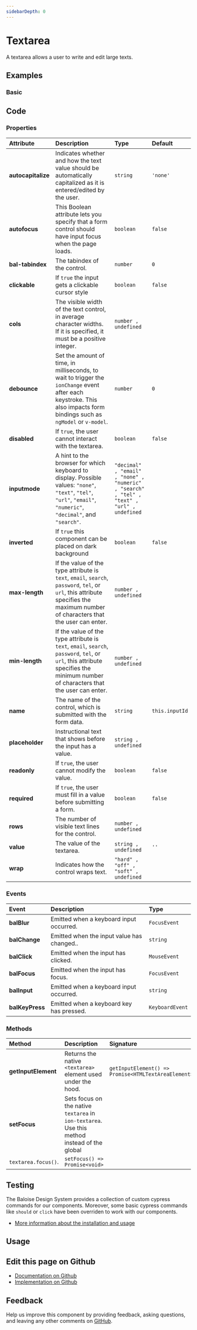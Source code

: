 ```yaml
---
sidebarDepth: 0
---
```


# Textarea <Badge text="Two-way binding"/>


<!-- START: human documentation top -->

A textarea allows a user to write and edit large texts.

<!-- END: human documentation top -->

<ClientOnly><docs-component-tabs></docs-component-tabs></ClientOnly>


## Examples

### Basic

<ClientOnly><docs-demo-bal-textarea-116></docs-demo-bal-textarea-116></ClientOnly>



## Code



### Properties


| Attribute          | Description                                                                                                                                                                      | Type                                                                                                  | Default                   |
| :----------------- | :------------------------------------------------------------------------------------------------------------------------------------------------------------------------------- | :---------------------------------------------------------------------------------------------------- | :------------------------ |
| **autocapitalize** | Indicates whether and how the text value should be automatically capitalized as it is entered/edited by the user.                                                                | <code>string</code>                                                                                   | <code>'none'</code>       |
| **autofocus**      | This Boolean attribute lets you specify that a form control should have input focus when the page loads.                                                                         | <code>boolean</code>                                                                                  | <code>false</code>        |
| **bal-tabindex**   | The tabindex of the control.                                                                                                                                                     | <code>number</code>                                                                                   | <code>0</code>            |
| **clickable**      | If `true` the input gets a clickable cursor style                                                                                                                                | <code>boolean</code>                                                                                  | <code>false</code>        |
| **cols**           | The visible width of the text control, in average character widths. If it is specified, it must be a positive integer.                                                           | <code>number , undefined</code>                                                                       |                           |
| **debounce**       | Set the amount of time, in milliseconds, to wait to trigger the `ionChange` event after each keystroke. This also impacts form bindings such as `ngModel` or `v-model`.          | <code>number</code>                                                                                   | <code>0</code>            |
| **disabled**       | If `true`, the user cannot interact with the textarea.                                                                                                                           | <code>boolean</code>                                                                                  | <code>false</code>        |
| **inputmode**      | A hint to the browser for which keyboard to display. Possible values: `"none"`, `"text"`, `"tel"`, `"url"`, `"email"`, `"numeric"`, `"decimal"`, and `"search"`.                 | <code>"decimal" , "email" , "none" , "numeric" , "search" , "tel" , "text" , "url" , undefined</code> |                           |
| **inverted**       | If `true` this component can be placed on dark background                                                                                                                        | <code>boolean</code>                                                                                  | <code>false</code>        |
| **max-length**     | If the value of the type attribute is `text`, `email`, `search`, `password`, `tel`, or `url`, this attribute specifies the maximum number of characters that the user can enter. | <code>number , undefined</code>                                                                       |                           |
| **min-length**     | If the value of the type attribute is `text`, `email`, `search`, `password`, `tel`, or `url`, this attribute specifies the minimum number of characters that the user can enter. | <code>number , undefined</code>                                                                       |                           |
| **name**           | The name of the control, which is submitted with the form data.                                                                                                                  | <code>string</code>                                                                                   | <code>this.inputId</code> |
| **placeholder**    | Instructional text that shows before the input has a value.                                                                                                                      | <code>string , undefined</code>                                                                       |                           |
| **readonly**       | If `true`, the user cannot modify the value.                                                                                                                                     | <code>boolean</code>                                                                                  | <code>false</code>        |
| **required**       | If `true`, the user must fill in a value before submitting a form.                                                                                                               | <code>boolean</code>                                                                                  | <code>false</code>        |
| **rows**           | The number of visible text lines for the control.                                                                                                                                | <code>number , undefined</code>                                                                       |                           |
| **value**          | The value of the textarea.                                                                                                                                                       | <code>string , undefined</code>                                                                       | <code>''</code>           |
| **wrap**           | Indicates how the control wraps text.                                                                                                                                            | <code>"hard" , "off" , "soft" , undefined</code>                                                      |                           |

### Events


| Event           | Description                                | Type                       |
| :-------------- | :----------------------------------------- | :------------------------- |
| **balBlur**     | Emitted when a keyboard input occurred.    | <code>FocusEvent</code>    |
| **balChange**   | Emitted when the input value has changed.. | <code>string</code>        |
| **balClick**    | Emitted when the input has clicked.        | <code>MouseEvent</code>    |
| **balFocus**    | Emitted when the input has focus.          | <code>FocusEvent</code>    |
| **balInput**    | Emitted when a keyboard input occurred.    | <code>string</code>        |
| **balKeyPress** | Emitted when a keyboard key has pressed.   | <code>KeyboardEvent</code> |

### Methods


| Method              | Description                                                                                                      | Signature                                                                  |
| :------------------ | :--------------------------------------------------------------------------------------------------------------- | :------------------------------------------------------------------------- |
| **getInputElement** | Returns the native `<textarea>` element used under the hood.                                                     | <code>getInputElement() =&#62; Promise&#60;HTMLTextAreaElement&#62;</code> |
| **setFocus**        | Sets focus on the native `textarea` in `ion-textarea`. Use this method instead of the global
`textarea.focus()`. | <code>setFocus() =&#62; Promise&#60;void&#62;</code>                       |

## Testing

The Baloise Design System provides a collection of custom cypress commands for our components. Moreover, some basic cypress commands like `should` or `click` have been overriden to work with our components.

- [More information about the installation and usage](/components/tooling/testing.html)

## Usage

<!-- START: human documentation usage -->

<!-- END: human documentation usage -->



## Edit this page on Github

* [Documentation on Github](https://github.com/baloise/design-system/blob/master/docs/src/components/components/bal-textarea.md)
* [Implementation on Github](https://github.com/baloise/design-system/blob/master/packages/components/src/components/bal-textarea)

## Feedback

Help us improve this component by providing feedback, asking questions, and leaving any other comments on [GitHub](https://github.com/baloise/design-system/issues/new).


<ClientOnly>
  <docs-component-script tag="balTextarea"></docs-component-script>
</ClientOnly>
